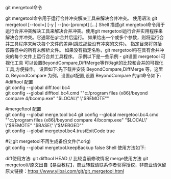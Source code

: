git mergetool命令

git mergetool命令用于运行合并冲突解决工具来解决合并冲突。
使用语法
git mergetool [--tool=<tool>] [-y | --[no-]prompt] [<file>…]
Shell
描述git mergetool命令用于运行合并冲突解决工具来解决合并冲突。使用git mergetool运行合并实用程序来解决合并冲突。它通常在git合并后运行。
如果给出一个或多个<file>参数，则将运行合并工具程序来解决每个文件的差异(跳过那些没有冲突的文件)。 指定目录将包括该路径中的所有未解析文件。 如果没有指定<file>名称，git mergetool将在具有合并冲突的每个文件上运行合并工具程序。
示例以下是一些示例 -
git设置 mergetool 可视化工具
可以设置BeyondCompare,DiffMerge等作为git的比较和合并的可视化工具,方便操作。
设置如下:先下载并安装 BeyondCompare,DiffMerge 等，这里以 BeyondCompare 为例。设置git配置,设置 BeyondCompare 的git命令如下:
#difftool 配置  
git config --global diff.tool bc4  
git config --global difftool.bc4.cmd "\"c:/program files (x86)/beyond compare 4/bcomp.exe\" \"$LOCAL\" \"$REMOTE\""


#mergeftool 配置  
git config --global merge.tool bc4
git config --global mergetool.bc4.cmd  "\"c:/program files (x86)/beyond compare 4/bcomp.exe\" \"$LOCAL\" \"$REMOTE\" \"$BASE\" \"$MERGED\""  
git config --global mergetool.bc4.trustExitCode true

#让git mergetool不再生成备份文件(*.orig)  
git config --global mergetool.keepBackup false
Shell
使用方法如下:

diff使用方法:
git difftool HEAD // 比较当前修改情况
merge使用方法
git mergetool//原文出自【易百教程】，商业转载请联系作者获得授权，非商业请保留原文链接：https://www.yiibai.com/git/git_mergetool.html


